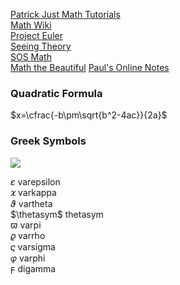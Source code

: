 


[Patrick Just Math Tutorials](https://www.youtube.com/c/patrickjmt)    
[Math Wiki](https://math.fandom.com/wiki/Math_Wiki)    
[Project Euler](https://projecteuler.net)  
[Seeing Theory](https://seeing-theory.brown.edu/)  
[SOS Math](http://www.sosmath.com/tables/derivative/derivative.html)  
[Math the Beautiful](https://www.youtube.com/channel/UCr22xikWUK2yUW4YxOKXclQ)
[Paul's Online Notes](https://tutorial.math.lamar.edu)

### Quadratic Formula
$x=\cfrac{-b\pm\sqrt{b^2-4ac}}{2a}$

### Greek Symbols
![](https://www.worldhistory.org/uploads/images/3426.png?v=1636777804)

$\varepsilon$  varepsilon  
$\varkappa$    varkappa    
$\vartheta$    vartheta    
$\thetasym$    thetasym    
$\varpi$       varpi       
$\varrho$      varrho      
$\varsigma$    varsigma    
$\varphi$      varphi      
$\digamma$     digamma     





